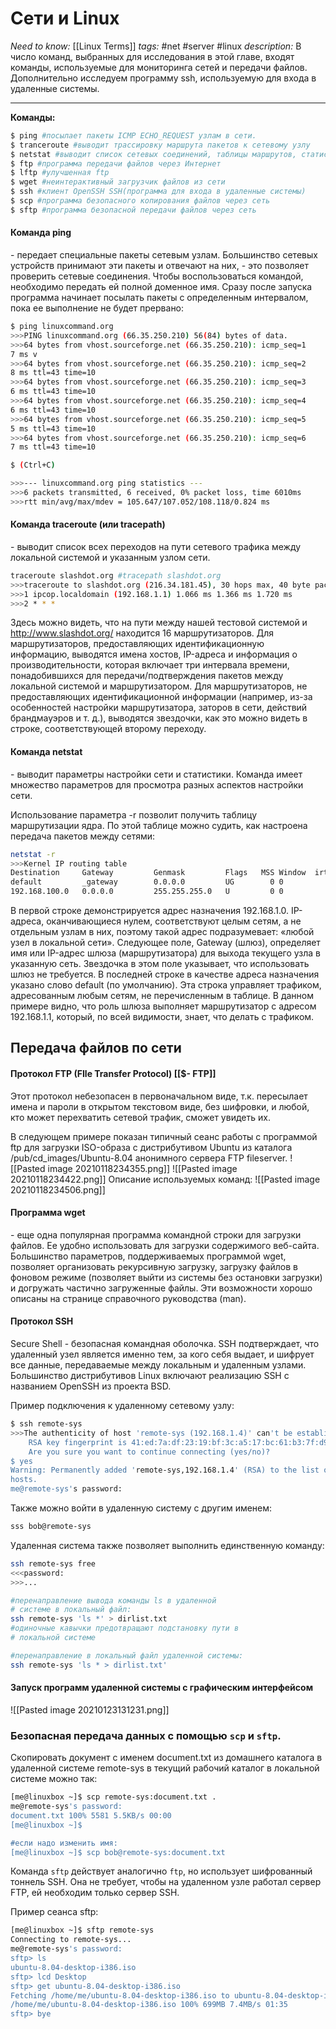 # Сети и Linux
*Need to know:* [[Linux Terms]]
*tags:* #net #server #linux
*description:* В число команд, выбранных для исследования в этой главе, входят команды, используемые для мониторинга сетей и передачи файлов. Дополнительно исследуем программу ssh, используемую для входа в удаленные системы.

---
**Команды:**
```bash
$ ping #посылает пакеты ICMP ECHO_REQUEST узлам в сети.
$ tranceroute #выводит трассировку маршрута пакетов к сетевому узлу
$ netstat #выводит список сетевых соединений, таблицы маршрутов, статистику интерфейсов, маскируемые соединения.
$ ftp #программа передачи файлов через Интернет
$ lftp #улучшенная ftp
$ wget #неинтерактивный загрузчик файлов из сети
$ ssh #клиент OpenSSH SSH(программа для входа в удаленные системы)
$ scp #программа безопасного копирования файлов через сеть
$ sftp #программа безопасной передачи файлов через сеть
```

#### Команда ping
\- передает специальные пакеты сетевым узлам. Большинство сетевых устройств принимают эти пакеты и отвечают на них, - это позволяет проверить сетевые соединения.
Чтобы воспользоваться командой, необходимо передать ей полной доменное имя. Сразу после запуска программа начинает посылать пакеты с определенным интервалом, пока ее выполнение не будет прервано:
```bash
$ ping linuxcommand.org
>>>PING linuxcommand.org (66.35.250.210) 56(84) bytes of data.
>>>64 bytes from vhost.sourceforge.net (66.35.250.210): icmp_seq=1
7 ms v
>>>64 bytes from vhost.sourceforge.net (66.35.250.210): icmp_seq=2
8 ms ttl=43 time=10
>>>64 bytes from vhost.sourceforge.net (66.35.250.210): icmp_seq=3
6 ms ttl=43 time=10
>>>64 bytes from vhost.sourceforge.net (66.35.250.210): icmp_seq=4
6 ms ttl=43 time=10
>>>64 bytes from vhost.sourceforge.net (66.35.250.210): icmp_seq=5
5 ms ttl=43 time=10
>>>64 bytes from vhost.sourceforge.net (66.35.250.210): icmp_seq=6
7 ms ttl=43 time=10

$ (Ctrl+C)

>>>--- linuxcommand.org ping statistics ---
>>>6 packets transmitted, 6 received, 0% packet loss, time 6010ms
>>>rtt min/avg/max/mdev = 105.647/107.052/108.118/0.824 ms
```

#### Команда traceroute (или tracepath)
\- выводит список всех переходов на пути сетевого трафика между локальной системой и указанным узлом сети.
```bash
traceroute slashdot.org #tracepath slashdot.org
>>>traceroute to slashdot.org (216.34.181.45), 30 hops max, 40 byte packets
>>>1 ipcop.localdomain (192.168.1.1) 1.066 ms 1.366 ms 1.720 ms
>>>2 * * *
```
Здесь можно видеть, что на пути между нашей тестовой системой и http://www.slashdot.org/ находится 16 маршрутизаторов. Для маршрутизаторов, предоставляющих идентификационную информацию, выводятся имена хостов, IP-адреса и информация о производительности, которая включает три интервала времени, понадобившихся для передачи/подтверждения пакетов между локальной системой и маршрутизатором. Для маршрутизаторов, не предоставляющих идентификационной информации (например, из-за особенностей настройки маршрутизатора, заторов в сети, действий брандмауэров и т. д.), выводятся звездочки, как это можно видеть в строке, соответствующей второму переходу.

#### Команда netstat
\- выводит параметры настройки сети и статистики. Команда имеет множество параметров для просмотра разных аспектов настройки сети.

Использование параметра -r позволит получить таблицу маршрутизации ядра.
По этой таблице можно судить, как настроена передача пакетов между сетями:
```bash
netstat -r
>>>Kernel IP routing table
Destination     Gateway         Genmask         Flags   MSS Window  irtt Iface
default         _gateway        0.0.0.0         UG        0 0          0 wlp2s0
192.168.100.0   0.0.0.0         255.255.255.0   U         0 0          0 wlp2s0
```
В первой строке демонстрируется адрес назначения 192.168.1.0. IP-адреса, оканчивающиеся нулем, соответствуют целым сетям, а не отдельным узлам в них, поэтому такой адрес подразумевает: «любой узел в локальной сети». Следующее поле, Gateway (шлюз), определяет имя или IP-адрес шлюза (маршрутизатора) для выхода текущего узла в указанную сеть. Звездочка в этом поле указывает, что использовать шлюз не требуется. В последней строке в качестве адреса назначения указано слово default (по умолчанию). Эта строка управляет трафиком, адресованным любым сетям, не перечисленным в таблице. В данном примере видно, что роль шлюза выполняет маршрутизатор с адресом 192.168.1.1, который, по всей видимости, знает, что делать с трафиком.

## Передача файлов по сети
#### Протокол FTP (FIle Transfer Protocol) [[$- FTP]]
Этот протокол небезопасен в первоначальном виде, т.к. пересылает имена и пароли в открытом текстовом виде, без шифровки, и любой, кто может перехватить сетевой трафик, сможет увидеть их. 

В следующем примере показан типичный сеанс работы с программой ftp для загрузки ISO-образа с дистрибутивом Ubuntu из каталога /pub/cd_images/Ubuntu-8.04 анонимного сервера FTP fileserver.
![[Pasted image 20210118234355.png]] ![[Pasted image 20210118234422.png]]
Описание используемых команд: ![[Pasted image 20210118234506.png]]

#### Программа wget
\- еще одна популярная программа командной строки для загрузки файлов. Ее удобно использовать для загрузки содержимого веб-сайта.
Большинство параметров, поддерживаемых программой wget, позволяет организовать рекурсивную загрузку, загрузку файлов в фоновом режиме (позволяет выйти из системы без остановки загрузки) и догружать частично загруженные
файлы. Эти возможности хорошо описаны на странице справочного руководства
(man).

#### Протокол SSH 
Secure Shell - безопасная командная оболочка. SSH подтверждает, что удаленный узел является именно тем, за кого себя выдает, и шифрует все данные, передаваемые между локальным и удаленным узлами.
Большинство дистрибутивов Linux включают реализацию SSH с названием
OpenSSH из проекта BSD.

Пример подключения к удаленному сетевому узлу:
```bash
$ ssh remote-sys
>>>The authenticity of host 'remote-sys (192.168.1.4)' can't be established.
	RSA key fingerprint is 41:ed:7a:df:23:19:bf:3c:a5:17:bc:61:b3:7f:d9:bb.
	Are you sure you want to continue connecting (yes/no)?
$ yes
Warning: Permanently added 'remote-sys,192.168.1.4' (RSA) to the list of known
hosts.
me@remote-sys's password: 
```

Также можно войти в удаленную систему с другим именем:
```bash
sss bob@remote-sys
```

Удаленная система также позволяет выполнить единственную команду:
```bash
ssh remote-sys free
<<<password:
>>>...

#перенаправление вывода команды ls в удаленной 
# системе в локальный файл:
ssh remote-sys 'ls *' > dirlist.txt
#одиночные кавычки предотвращают подстановку пути в 
# локальной системе

#перенаправление в локальный файл удаленной системы:
ssh remote-sys 'ls * > dirlist.txt'
```


#### Запуск программ удаленной системы с графическим интерфейсом
![[Pasted image 20210123131231.png]]

### Безопасная передача данных с помощью `scp` и `sftp`.

Скопировать документ с именем document.txt из домашнего каталога в удаленной системе remote-sys в текущий рабочий каталог в локальной системе можно так:
```bash
[me@linuxbox ~]$ scp remote-sys:document.txt .
me@remote-sys's password:
document.txt 100% 5581 5.5KB/s 00:00
[me@linuxbox ~]$

#если надо изменить имя:
[me@linuxbox ~]$ scp bob@remote-sys:document.txt
```

Команда `sftp` действует аналогично `ftp`, но использует шифрованный тоннель SSH. Она не требует, чтобы на удаленном узле работал сервер FTP, ей необходим только сервер SSH. 

Пример сеанса sftp:
```bash
[me@linuxbox ~]$ sftp remote-sys
Connecting to remote-sys...
me@remote-sys's password:
sftp> ls
ubuntu-8.04-desktop-i386.iso
sftp> lcd Desktop
sftp> get ubuntu-8.04-desktop-i386.iso
Fetching /home/me/ubuntu-8.04-desktop-i386.iso to ubuntu-8.04-desktop-i386.iso
/home/me/ubuntu-8.04-desktop-i386.iso 100% 699MB 7.4MB/s 01:35
sftp> bye
```


